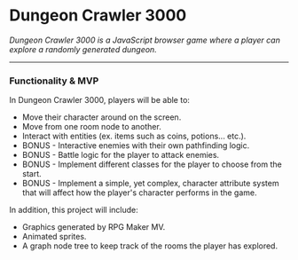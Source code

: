 # **Dungeon Crawler 3000**

*Dungeon Crawler 3000 is a JavaScript browser game where a player can explore a randomly generated dungeon.*

---

### Functionality & MVP

In Dungeon Crawler 3000, players will be able to:

- Move their character around on the screen.
- Move from one room node to another.
- Interact with entities (ex. items such as coins, potions... etc.).
- BONUS - Interactive enemies with their own pathfinding logic.
- BONUS - Battle logic for the player to attack enemies.
- BONUS - Implement different classes for the player to choose from the start.
- BONUS - Implement a simple, yet complex, character attribute system that will affect how the player's character performs in the game.

In addition, this project will include:

- Graphics generated by RPG Maker MV.
- Animated sprites.
- A graph node tree to keep track of the rooms the player has explored.
